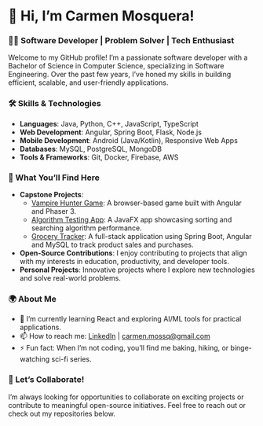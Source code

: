 # 👋 Hi, I’m Carmen Mosquera!

### 🧑‍💻 Software Developer | Problem Solver | Tech Enthusiast

Welcome to my GitHub profile! I’m a passionate software developer with a Bachelor of Science in Computer Science, specializing in Software Engineering. Over the past few years, I’ve honed my skills in building efficient, scalable, and user-friendly applications.

### 🛠️ Skills & Technologies
	
- **Languages**: Java, Python, C++, JavaScript, TypeScript
- **Web Development**: Angular, Spring Boot, Flask, Node.js
- **Mobile Development**: Android (Java/Kotlin), Responsive Web Apps
- **Databases**: MySQL, PostgreSQL, MongoDB
- **Tools & Frameworks**: Git, Docker, Firebase, AWS

### 🌟 What You’ll Find Here
		
 - **Capstone Projects**:
   - <ins>Vampire Hunter Game</ins>: A browser-based game built with Angular and Phaser 3.
   - <ins>Algorithm Testing App</ins>: A JavaFX app showcasing sorting and searching algorithm performance.
   - <ins>Grocery Tracker</ins>: A full-stack application using Spring Boot, Angular and MySQL to track product sales and purchases.
- **Open-Source Contributions**: I enjoy contributing to projects that align with my interests in education, productivity, and developer tools.
- **Personal Projects**: Innovative projects where I explore new technologies and solve real-world problems.

### 🌍 About Me
- 🌱 I’m currently learning React and exploring AI/ML tools for practical applications.
- 📫 How to reach me: [LinkedIn](https://www.linkedin.com/in/carmen-mosquera-mo/) | carmen.mossq@gmail.com
- 	⚡ Fun fact: When I’m not coding, you’ll find me baking, hiking, or binge-watching sci-fi series.

### 🤝 Let’s Collaborate!

I’m always looking for opportunities to collaborate on exciting projects or contribute to meaningful open-source initiatives. Feel free to reach out or check out my repositories below.


<!---
CaMosq/CaMosq is a ✨ special ✨ repository because its `README.md` (this file) appears on your GitHub profile.
You can click the Preview link to take a look at your changes.
--->
